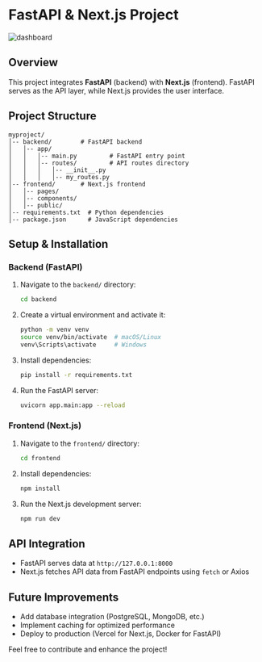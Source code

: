 # FastAPI & Next.js Project
![dashboard](/public/thumbnail.png)
## Overview
This project integrates **FastAPI** (backend) with **Next.js** (frontend). FastAPI serves as the API layer, while Next.js provides the user interface.

## Project Structure
```
myproject/
│-- backend/        # FastAPI backend
│   │-- app/
│   │   │-- main.py         # FastAPI entry point
│   │   │-- routes/         # API routes directory
│   │   │   │-- __init__.py
│   │   │   │-- my_routes.py
│-- frontend/       # Next.js frontend
│   │-- pages/
│   │-- components/
│   │-- public/
│-- requirements.txt  # Python dependencies
│-- package.json      # JavaScript dependencies
```

## Setup & Installation
### Backend (FastAPI)
1. Navigate to the `backend/` directory:
   ```sh
   cd backend
   ```
2. Create a virtual environment and activate it:
   ```sh
   python -m venv venv
   source venv/bin/activate  # macOS/Linux
   venv\Scripts\activate     # Windows
   ```
3. Install dependencies:
   ```sh
   pip install -r requirements.txt
   ```
4. Run the FastAPI server:
   ```sh
   uvicorn app.main:app --reload
   ```

### Frontend (Next.js)
1. Navigate to the `frontend/` directory:
   ```sh
   cd frontend
   ```
2. Install dependencies:
   ```sh
   npm install
   ```
3. Run the Next.js development server:
   ```sh
   npm run dev
   ```

## API Integration
- FastAPI serves data at `http://127.0.0.1:8000`
- Next.js fetches API data from FastAPI endpoints using `fetch` or Axios

## Future Improvements
- Add database integration (PostgreSQL, MongoDB, etc.)
- Implement caching for optimized performance
- Deploy to production (Vercel for Next.js, Docker for FastAPI)

Feel free to contribute and enhance the project!